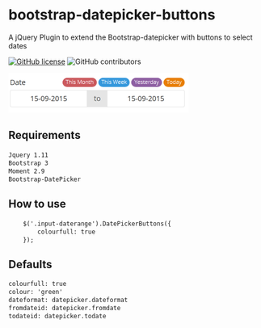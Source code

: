 # bootstrap-datepicker-buttons
A jQuery Plugin to extend the Bootstrap-datepicker with buttons to select dates

[![GitHub license](https://img.shields.io/badge/license-MIT-blue.svg)](https://github.com/rogeroliveira84/bootstrap-datepicker-buttons/blob/master/LICENSE) ![GitHub contributors](https://img.shields.io/github/contributors/rogeroliveira84/bootstrap-datepicker-buttons.svg?color=orange)

![alt tag](https://github.com/rogeroliveira84/bootstrap-datepicker-buttons/blob/master/buttons.png?raw=true)



## Requirements

	Jquery 1.11
	Bootstrap 3
	Moment 2.9
	Bootstrap-DatePicker
	

## How to use

        $('.input-daterange').DatePickerButtons({
            colourfull: true
        });
        
## Defaults
	colourfull: true
	colour: 'green'
	dateformat: datepicker.dateformat
	fromdateid: datepicker.fromdate
	todateid: datepicker.todate
